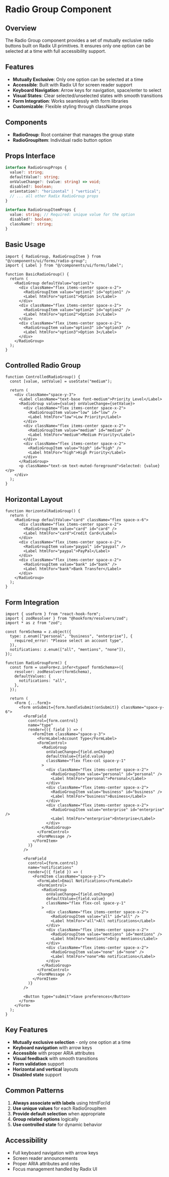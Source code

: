 # Radio Group Component

## Overview

The Radio Group component provides a set of mutually exclusive radio buttons built on Radix UI primitives. It ensures only one option can be selected at a time with full accessibility support.

## Features

- **Mutually Exclusive**: Only one option can be selected at a time
- **Accessible**: Built with Radix UI for screen reader support
- **Keyboard Navigation**: Arrow keys for navigation, space/enter to select
- **Visual States**: Clear selected/unselected states with smooth transitions
- **Form Integration**: Works seamlessly with form libraries
- **Customizable**: Flexible styling through className props

## Components

- **RadioGroup**: Root container that manages the group state
- **RadioGroupItem**: Individual radio button option

## Props Interface

```typescript
interface RadioGroupProps {
  value?: string;
  defaultValue?: string;
  onValueChange?: (value: string) => void;
  disabled?: boolean;
  orientation?: "horizontal" | "vertical";
  // ... all other Radix RadioGroup props
}

interface RadioGroupItemProps {
  value: string; // Required: unique value for the option
  disabled?: boolean;
  className?: string;
}
```

## Basic Usage

```tsx
import { RadioGroup, RadioGroupItem } from "@/components/ui/forms/radio-group";
import { Label } from "@/components/ui/forms/label";

function BasicRadioGroup() {
  return (
    <RadioGroup defaultValue="option1">
      <div className="flex items-center space-x-2">
        <RadioGroupItem value="option1" id="option1" />
        <Label htmlFor="option1">Option 1</Label>
      </div>
      <div className="flex items-center space-x-2">
        <RadioGroupItem value="option2" id="option2" />
        <Label htmlFor="option2">Option 2</Label>
      </div>
      <div className="flex items-center space-x-2">
        <RadioGroupItem value="option3" id="option3" />
        <Label htmlFor="option3">Option 3</Label>
      </div>
    </RadioGroup>
  );
}
```

## Controlled Radio Group

```tsx
function ControlledRadioGroup() {
  const [value, setValue] = useState("medium");

  return (
    <div className="space-y-3">
      <Label className="text-base font-medium">Priority Level</Label>
      <RadioGroup value={value} onValueChange={setValue}>
        <div className="flex items-center space-x-2">
          <RadioGroupItem value="low" id="low" />
          <Label htmlFor="low">Low Priority</Label>
        </div>
        <div className="flex items-center space-x-2">
          <RadioGroupItem value="medium" id="medium" />
          <Label htmlFor="medium">Medium Priority</Label>
        </div>
        <div className="flex items-center space-x-2">
          <RadioGroupItem value="high" id="high" />
          <Label htmlFor="high">High Priority</Label>
        </div>
      </RadioGroup>
      <p className="text-sm text-muted-foreground">Selected: {value}</p>
    </div>
  );
}
```

## Horizontal Layout

```tsx
function HorizontalRadioGroup() {
  return (
    <RadioGroup defaultValue="card" className="flex space-x-6">
      <div className="flex items-center space-x-2">
        <RadioGroupItem value="card" id="card" />
        <Label htmlFor="card">Credit Card</Label>
      </div>
      <div className="flex items-center space-x-2">
        <RadioGroupItem value="paypal" id="paypal" />
        <Label htmlFor="paypal">PayPal</Label>
      </div>
      <div className="flex items-center space-x-2">
        <RadioGroupItem value="bank" id="bank" />
        <Label htmlFor="bank">Bank Transfer</Label>
      </div>
    </RadioGroup>
  );
}
```

## Form Integration

```tsx
import { useForm } from "react-hook-form";
import { zodResolver } from "@hookform/resolvers/zod";
import * as z from "zod";

const formSchema = z.object({
  type: z.enum(["personal", "business", "enterprise"], {
    required_error: "Please select an account type",
  }),
  notifications: z.enum(["all", "mentions", "none"]),
});

function RadioGroupForm() {
  const form = useForm<z.infer<typeof formSchema>>({
    resolver: zodResolver(formSchema),
    defaultValues: {
      notifications: "all",
    },
  });

  return (
    <Form {...form}>
      <form onSubmit={form.handleSubmit(onSubmit)} className="space-y-6">
        <FormField
          control={form.control}
          name="type"
          render={({ field }) => (
            <FormItem className="space-y-3">
              <FormLabel>Account Type</FormLabel>
              <FormControl>
                <RadioGroup
                  onValueChange={field.onChange}
                  defaultValue={field.value}
                  className="flex flex-col space-y-1"
                >
                  <div className="flex items-center space-x-2">
                    <RadioGroupItem value="personal" id="personal" />
                    <Label htmlFor="personal">Personal</Label>
                  </div>
                  <div className="flex items-center space-x-2">
                    <RadioGroupItem value="business" id="business" />
                    <Label htmlFor="business">Business</Label>
                  </div>
                  <div className="flex items-center space-x-2">
                    <RadioGroupItem value="enterprise" id="enterprise" />
                    <Label htmlFor="enterprise">Enterprise</Label>
                  </div>
                </RadioGroup>
              </FormControl>
              <FormMessage />
            </FormItem>
          )}
        />

        <FormField
          control={form.control}
          name="notifications"
          render={({ field }) => (
            <FormItem className="space-y-3">
              <FormLabel>Email Notifications</FormLabel>
              <FormControl>
                <RadioGroup
                  onValueChange={field.onChange}
                  defaultValue={field.value}
                  className="flex flex-col space-y-1"
                >
                  <div className="flex items-center space-x-2">
                    <RadioGroupItem value="all" id="all" />
                    <Label htmlFor="all">All notifications</Label>
                  </div>
                  <div className="flex items-center space-x-2">
                    <RadioGroupItem value="mentions" id="mentions" />
                    <Label htmlFor="mentions">Only mentions</Label>
                  </div>
                  <div className="flex items-center space-x-2">
                    <RadioGroupItem value="none" id="none" />
                    <Label htmlFor="none">No notifications</Label>
                  </div>
                </RadioGroup>
              </FormControl>
              <FormMessage />
            </FormItem>
          )}
        />

        <Button type="submit">Save preferences</Button>
      </form>
    </Form>
  );
}
```

## Key Features

- **Mutually exclusive selection** - only one option at a time
- **Keyboard navigation** with arrow keys
- **Accessible** with proper ARIA attributes
- **Visual feedback** with smooth transitions
- **Form validation** support
- **Horizontal and vertical** layouts
- **Disabled state** support

## Common Patterns

1. **Always associate with labels** using htmlFor/id
2. **Use unique values** for each RadioGroupItem
3. **Provide default selection** when appropriate
4. **Group related options** logically
5. **Use controlled state** for dynamic behavior

## Accessibility

- Full keyboard navigation with arrow keys
- Screen reader announcements
- Proper ARIA attributes and roles
- Focus management handled by Radix UI
